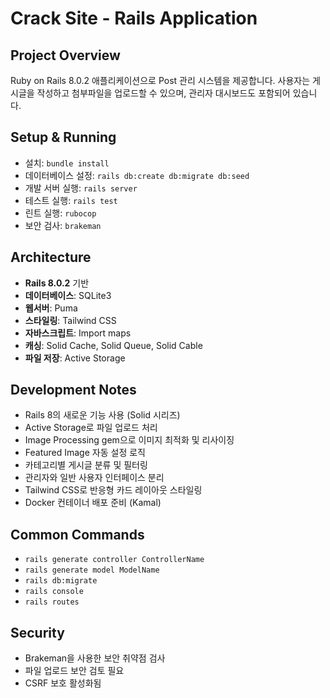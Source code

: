 # Crack Site - Rails Application

## Project Overview
Ruby on Rails 8.0.2 애플리케이션으로 Post 관리 시스템을 제공합니다. 사용자는 게시글을 작성하고 첨부파일을 업로드할 수 있으며, 관리자 대시보드도 포함되어 있습니다.

## Setup & Running
- 설치: `bundle install`
- 데이터베이스 설정: `rails db:create db:migrate db:seed`
- 개발 서버 실행: `rails server`
- 테스트 실행: `rails test`
- 린트 실행: `rubocop`
- 보안 검사: `brakeman`

## Architecture
- **Rails 8.0.2** 기반
- **데이터베이스**: SQLite3
- **웹서버**: Puma
- **스타일링**: Tailwind CSS
- **자바스크립트**: Import maps
- **캐싱**: Solid Cache, Solid Queue, Solid Cable
- **파일 저장**: Active Storage


## Development Notes
- Rails 8의 새로운 기능 사용 (Solid 시리즈)
- Active Storage로 파일 업로드 처리
- Image Processing gem으로 이미지 최적화 및 리사이징
- Featured Image 자동 설정 로직
- 카테고리별 게시글 분류 및 필터링
- 관리자와 일반 사용자 인터페이스 분리
- Tailwind CSS로 반응형 카드 레이아웃 스타일링
- Docker 컨테이너 배포 준비 (Kamal)

## Common Commands
- `rails generate controller ControllerName`
- `rails generate model ModelName`
- `rails db:migrate`
- `rails console`
- `rails routes`

## Security
- Brakeman을 사용한 보안 취약점 검사
- 파일 업로드 보안 검토 필요
- CSRF 보호 활성화됨